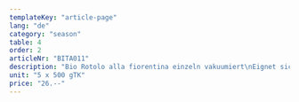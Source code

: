 ```yaml
---
templateKey: "article-page"
lang: "de"
category: "season"
table: 4
order: 2
articleNr: "BITA011"
description: "Bio Rotolo alla fiorentina einzeln vakuumiert\nEignet sich für den Detail-Verkauf,\nAufgetaut 2 Wochen gekühlt haltbar"
unit: "5 x 500 gTK"
price: "26.--"
---
```

